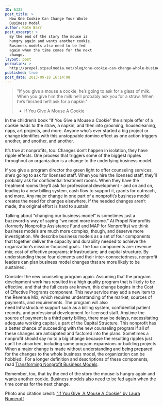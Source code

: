 ```yaml
---
ID: 6323
post_title: >
  How One Cookie Can Change Your Whole
  Business Model
author: Kate Barr
post_excerpt: >
  By the end of the story the mouse is
  hungry again and wants another cookie.
  Business models also need to be fed
  again when the time comes for the next
  change.
layout: post
permalink: >
  http://propel.stpaulmedia.net/blog/one-cookie-can-change-whole-business-model/
published: true
post_date: 2013-09-18 16:14:08
---
```

<blockquote>"If you give a mouse a cookie, he’s going to ask for a glass of milk. When you give him the milk he’ll probably ask you for a straw. When he’s finished he’ll ask for a napkin."

- If You Give A Mouse A Cookie</blockquote>
In the children’s book “If You Give a Mouse a Cookie” the simple offer of a cookie leads to the straw, a napkin, and then into grooming, housecleaning, naps, art projects, and more. Anyone who’s ever started a big project or change identifies with this unstoppable domino effect as one action triggers another, and another, and another.

It’s true at nonprofits, too. Changes don’t happen in isolation, they have ripple effects. One process that triggers some of the biggest ripples throughout an organization is a change to the underlying business model.

If you give a program director the green light to offer counseling services, she’s going to ask for licensed staff. When you hire the licensed staff, they’ll probably ask for confidential treatment rooms. When they have the treatment rooms they’ll ask for professional development - and on and on, leading to a new billing system, cash flow to support it, grants for outreach, and more. Any major change in one part of a nonprofit’s business model creates the need for changes elsewhere. If the needed changes aren’t made, the original effort is hard to sustain.

Talking about “changing our business model” is sometimes just a buzzword-y way of saying “we need more income.” At Propel Nonprofits (formerly Nonprofits Assistance Fund and MAP for Nonprofits) we think business models are much more complex, though, and deserve more investigation. We describe business models as a set of four components that together deliver the capacity and durability needed to achieve the organization’s mission-focused goals. The four components are: revenue mix; cost of effective programs; infrastructure; and capital structure. By understanding these four elements and their inter-connectedness, nonprofit leaders can plan business model changes that are more likely to be sustained.

Consider the new counseling program again. Assuming that the program development work has resulted in a high quality program that is likely to be effective, and that the full costs are known, this change begins in the Cost of Effective Programs component. This new service may add a new item to the Revenue Mix, which requires understanding of the market, sources of payments, and requirements. The program will also need Infrastructure support such as a billing system, confidential patient records, and professional development for licensed staff. Anytime the source of payment is a third party billing, there may be delays, necessitating adequate working capital, a part of the Capital Structure. This nonprofit has a better chance of succeeding with the new counseling program if all of these changes are anticipated and factored into the plans. Sometimes a nonprofit should say no to a big change because the resulting ripples just can’t be absorbed, including some program expansions or building projects. When a major change is made without understanding and being prepared for the changes to the whole business model, the organization can be hobbled.  For a longer definition and descriptions of these components, read <a href="http://propel.stpaulmedia.net/resources/transforming-nonprofit-business-models/">Transforming Nonprofit Business Models</a>.

Remember, too, that by the end of the story the mouse is hungry again and wants another cookie. Business models also need to be fed again when the time comes for the next change.

Photo and citation credit: <a href="http://www.powells.com/biblio/17-9780060245863-11#" target="_blank" rel="noopener">"If You Give  A Mouse A Cookie" by Laura Numeroff</a>